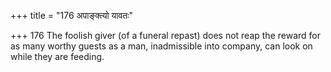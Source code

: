 +++
title = "176 अपाङ्क्त्यो यावतः"

+++
176	The foolish giver (of a funeral repast) does not reap the reward for as many worthy guests as a man, inadmissible into company, can look on while they are feeding.